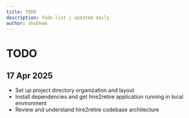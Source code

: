 ```yaml
---
title: TODO
description: Todo list | updated daily
author: shubham 
---
```


# TODO

## 17 Apr 2025

- Set up project directory organization and layout
- Install dependencies and get hire2retire application running in local environment
- Review and understand hire2retire codebase architecture